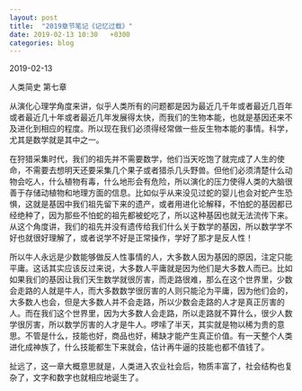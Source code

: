 ```yaml
---
layout: post
title:  "2019章节笔记《记忆过载》"
date: 2019-02-13 10:30   +0300
categories: blog
---
```


2019-02-13

人类简史 第七章

从演化心理学角度来讲，似乎人类所有的问题都是因为最近几千年或者最近几百年或者最近几十年或者最近几年发展得太快，而我们的生物本能，也就是基因还来不及进化到相应的程度。所以现在我们必须得经常做一些反生物本能的事情。科学，尤其是数学就是其中之一。

在狩猎采集时代，我们的祖先并不需要数学，他们当天吃饱了就完成了人生的使命，不需要去想明天还要采集几个果子或者猎杀几头野兽。但他们必须清楚什么动物会吃人，什么植物有毒，什么地形会有危险，所以演化的压力使得人类的大脑很善于存储动植物和地理方面的信息。比如似乎从来没见过蛇的婴儿也会对蛇产生恐惧，这就是基因中我们祖先留下来的遗产，或者用进化论解释，不怕蛇的基因都已经绝种了，因为那些不怕蛇的祖先都被蛇吃了，所以这种基因也就无法流传下来。从这个角度讲，我们的祖先并没有遗传给我们什么关于数学的基因，所以数学学不好也就很好理解了，或者说学不好是正常操作，学好了那才是反人性！

所以牛人永远是少数能够做反人性事情的人，大多数人因为基因的原因，注定只能平庸。这话其实应该反过来说，大多数人平庸就是因为他们是大多数人而已。比如如果我们的基因让我们天生数学就很厉害，而走路很难，那么在这个世界里，少数会走路的人就是牛人，而大多数数学很厉害的人则只能沦为平庸，因为他们会的，大多数人也会，但是大多数人并不会走路，所以少数会走路的人才是真正厉害的人。而在我们这个世界里，因为大多数人会走路，所以走路就不算什么，很少人数学很厉害，所以数学厉害的人才是牛人。啰嗦了半天，其实就是物以稀为贵的意思。不管是什么，技能也好，商品也好，稀缺才能产生真正价值。有一天整个人类进化成神族了，什么技能都生下来就会，估计再牛逼的技能也都不值钱了。

扯远了，这一章大概意思就是，人类进入农业社会后，物质丰富了，社会结构也复杂了，文字和数字也就相应地诞生了。

<!--end-->
